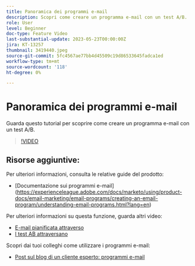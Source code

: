 ```yaml
---
title: Panoramica dei programmi e-mail
description: Scopri come creare un programma e-mail con un test A/B.
role: User
level: Beginner
doc-type: Feature Video
last-substantial-update: 2023-05-23T00:00:00Z
jira: KT-13257
thumbnail: 3419440.jpeg
source-git-commit: 5fc4567ae77bb4d45509c19d86533645fadca1ed
workflow-type: tm+mt
source-wordcount: '118'
ht-degree: 0%

---
```



# Panoramica dei programmi e-mail

Guarda questo tutorial per scoprire come creare un programma e-mail con un test A/B.

>[!VIDEO](https://video.tv.adobe.com/v/3419440/?learn=on)


## Risorse aggiuntive:

Per ulteriori informazioni, consulta le relative guide del prodotto:
* [Documentazione sui programmi e-mail] (https://experienceleague.adobe.com/docs/marketo/using/product-docs/email-marketing/email-programs/creating-an-email-program/understanding-email-programs.html?lang=en)

Per ulteriori informazioni su questa funzione, guarda altri video:
* [E-mail pianificata attraverso](https://experienceleague.adobe.com/docs/marketo-learn/tutorials/email-marketing/scheduled-email-watch.html?lang=en)
* [I test AB attraversano](https://experienceleague.adobe.com/docs/marketo-learn/tutorials/email-marketing/ab-testing-watch.html?lang=en)

Scopri dai tuoi colleghi come utilizzare i programmi e-mail:
* [Post sul blog di un cliente esperto: programmi e-mail](https://nation.marketo.com/t5/product-blogs/marketo-success-series-email-programs/ba-p/304968)
